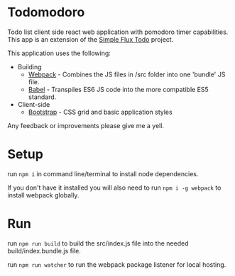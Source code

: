 Todomodoro
===

Todo list client side react web application with pomodoro timer capabilities. This app is an extension of the [Simple Flux Todo](https://github.com/CallumJFraser/SimpleFluxTodo) project.

This application uses the following:

* Building
    * [Webpack](https://webpack.github.io/) - Combines the JS files in /src folder into one 'bundle' JS file.
    * [Babel](https://babeljs.io/) - Transpiles ES6 JS code into the more compatible ES5 standard.
* Client-side
    * [Bootstrap](https://getbootstrap.com/) - CSS grid and basic application styles


Any feedback or improvements please give me a yell.

Setup
====

run `npm i` in command line/terminal to install node dependencies.

If you don't have it installed you will also need to run `npm i -g webpack` to install webpack globally.

Run
====

run `npm run build` to build the src/index.js file into the needed build/index.bundle.js file.

run `npm run watcher` to run the webpack package listener for local hosting.
